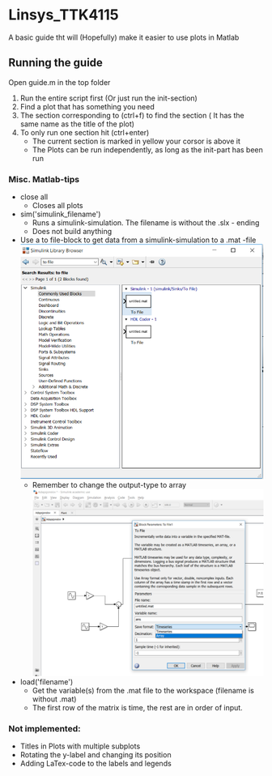 # Linsys_TTK4115
A basic guide tht will (Hopefully) make it easier to use plots in Matlab

## Running the guide
Open guide.m in the top folder
1. Run the entire script first (Or just run the init-section)
2. Find a plot that has something you need
3. The section corresponding to  (ctrl+f) to find the section ( It has the same name as the title of the plot)
4. To only run one section hit (ctrl+enter)
    * The current section is marked in yellow  your corsor is above it 
    * The Plots can be run independently, as long as the init-part has been run





### Misc. Matlab-tips
* close all
    * Closes all plots
* sim('simulink_filename')
    * Runs a simulink-simulation. The filename is without the .slx - ending 
    *  Does not build anything
* Use a to file-block to get data from a simulink-simulation to a .mat -file   
     ![Picture missing](Resources/to_file_block.png)
    * Remember to change the output-type to array
     ![Picture missing](Resources/Change_to_array.png)
* load('filename') 
    * Get the variable(s) from the .mat file to the workspace (filename is without .mat)
    * The first row of the matrix is time, the rest are in order of input.

### Not implemented:
* Titles in Plots with multiple subplots
* Rotating the y-label and changing its position
* Adding LaTex-code to the labels and legends

